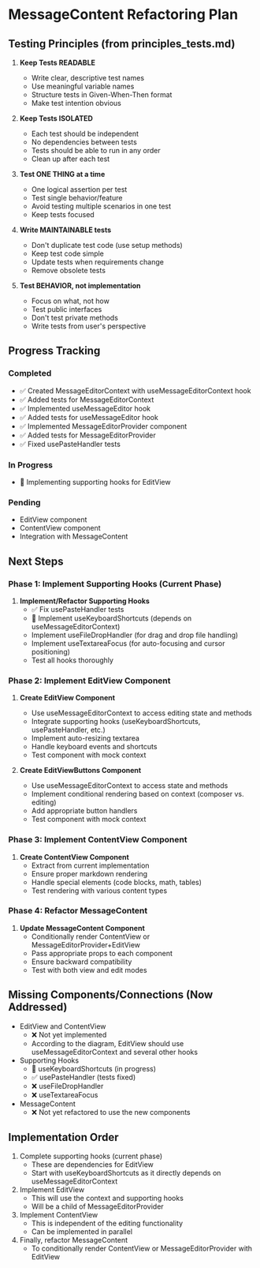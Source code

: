 # MessageContent Refactoring Plan

## Testing Principles (from principles_tests.md)

1. **Keep Tests READABLE**
   - Write clear, descriptive test names
   - Use meaningful variable names
   - Structure tests in Given-When-Then format
   - Make test intention obvious

2. **Keep Tests ISOLATED**
   - Each test should be independent
   - No dependencies between tests
   - Tests should be able to run in any order
   - Clean up after each test

3. **Test ONE THING at a time**
   - One logical assertion per test
   - Test single behavior/feature
   - Avoid testing multiple scenarios in one test
   - Keep tests focused

4. **Write MAINTAINABLE tests**
   - Don't duplicate test code (use setup methods)
   - Keep test code simple
   - Update tests when requirements change
   - Remove obsolete tests

5. **Test BEHAVIOR, not implementation**
   - Focus on what, not how
   - Test public interfaces
   - Don't test private methods
   - Write tests from user's perspective

## Progress Tracking

### Completed
- ✅ Created MessageEditorContext with useMessageEditorContext hook
- ✅ Added tests for MessageEditorContext
- ✅ Implemented useMessageEditor hook
- ✅ Added tests for useMessageEditor hook
- ✅ Implemented MessageEditorProvider component
- ✅ Added tests for MessageEditorProvider
- ✅ Fixed usePasteHandler tests

### In Progress
- 🔄 Implementing supporting hooks for EditView

### Pending
- EditView component
- ContentView component
- Integration with MessageContent

## Next Steps

### Phase 1: Implement Supporting Hooks (Current Phase)
1. **Implement/Refactor Supporting Hooks**
   - ✅ Fix usePasteHandler tests
   - 🔄 Implement useKeyboardShortcuts (depends on useMessageEditorContext)
   - Implement useFileDropHandler (for drag and drop file handling)
   - Implement useTextareaFocus (for auto-focusing and cursor positioning)
   - Test all hooks thoroughly

### Phase 2: Implement EditView Component
1. **Create EditView Component**
   - Use useMessageEditorContext to access editing state and methods
   - Integrate supporting hooks (useKeyboardShortcuts, usePasteHandler, etc.)
   - Implement auto-resizing textarea
   - Handle keyboard events and shortcuts
   - Test component with mock context

2. **Create EditViewButtons Component**
   - Use useMessageEditorContext to access state and methods
   - Implement conditional rendering based on context (composer vs. editing)
   - Add appropriate button handlers
   - Test component with mock context

### Phase 3: Implement ContentView Component
1. **Create ContentView Component**
   - Extract from current implementation
   - Ensure proper markdown rendering
   - Handle special elements (code blocks, math, tables)
   - Test rendering with various content types

### Phase 4: Refactor MessageContent
1. **Update MessageContent Component**
   - Conditionally render ContentView or MessageEditorProvider+EditView
   - Pass appropriate props to each component
   - Ensure backward compatibility
   - Test with both view and edit modes

## Missing Components/Connections (Now Addressed)
- EditView and ContentView
  - ❌ Not yet implemented
  - According to the diagram, EditView should use useMessageEditorContext and several other hooks
- Supporting Hooks
  - 🔄 useKeyboardShortcuts (in progress)
  - ✅ usePasteHandler (tests fixed)
  - ❌ useFileDropHandler
  - ❌ useTextareaFocus
- MessageContent
  - ❌ Not yet refactored to use the new components

## Implementation Order
1. Complete supporting hooks (current phase)
   - These are dependencies for EditView
   - Start with useKeyboardShortcuts as it directly depends on useMessageEditorContext
2. Implement EditView
   - This will use the context and supporting hooks
   - Will be a child of MessageEditorProvider
3. Implement ContentView
   - This is independent of the editing functionality
   - Can be implemented in parallel
4. Finally, refactor MessageContent
   - To conditionally render ContentView or MessageEditorProvider with EditView
